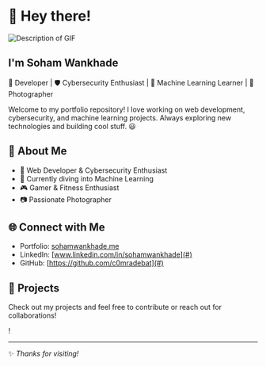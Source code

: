# 👋 Hey there!

![Description of GIF](assets/HandAnim.gif)

## I'm Soham Wankhade

🚀 Developer | 🛡️ Cybersecurity Enthusiast | 🤖 Machine Learning Learner | 📸 Photographer  

Welcome to my portfolio repository! I love working on web development, cybersecurity, and machine learning projects. Always exploring new technologies and building cool stuff. 😃

## 📌 About Me
- 🔧 Web Developer & Cybersecurity Enthusiast
- 🤖 Currently diving into Machine Learning
- 🎮 Gamer & Fitness Enthusiast
- 📷 Passionate Photographer

## 🌐 Connect with Me
- Portfolio: [sohamwankhade.me](#)
- LinkedIn: [www.linkedin.com/in/sohamwankhade](#)
- GitHub: [https://github.com/c0mradebat](#)

## 🚀 Projects
Check out my projects and feel free to contribute or reach out for collaborations!

!

---
✨ _Thanks for visiting!_
